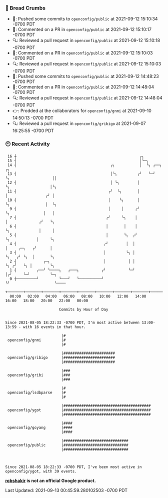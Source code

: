 ### 🍞 Bread Crumbs

 * 🚢: Pushed some commits to `openconfig/public` at 2021-09-12 15:10:34 -0700 PDT
 * 💬: Commented on a PR in  `openconfig/public` at 2021-09-12 15:10:17 -0700 PDT
 * 🔍: Reviewed a pull request in  `openconfig/public` at 2021-09-12 15:10:18 -0700 PDT
 * 💬: Commented on a PR in  `openconfig/public` at 2021-09-12 15:10:03 -0700 PDT
 * 🔍: Reviewed a pull request in  `openconfig/public` at 2021-09-12 15:10:03 -0700 PDT
 * 🚢: Pushed some commits to `openconfig/public` at 2021-09-12 14:48:23 -0700 PDT
 * 💬: Commented on a PR in  `openconfig/public` at 2021-09-12 14:48:04 -0700 PDT
 * 🔍: Reviewed a pull request in  `openconfig/public` at 2021-09-12 14:48:04 -0700 PDT
 * 👉: Prodded at the collaborators for `openconfig/gnmi` at 2021-09-10 14:50:13 -0700 PDT
 * 🔍: Reviewed a pull request in  `openconfig/gribigo` at 2021-09-07 16:25:55 -0700 PDT

### 🕘 Recent Activity
```
 16 ┼                                                       ╭╮
 15 ┤                                                       │╰─╮
 14 ┤                                          ╭╮           │  ╰╮ ╭──╮                    ╭╮
 13 ┤                                          │╰╮         ╭╯   ╰─╯  ╰╮                   ││
 12 ┤                                          │ ╰╮        │          ╰╮                  │╰╮
 11 ┤                                         ╭╯  ╰╮       │           │                 ╭╯ │
 10 ┤                                         │    ╰╮      │           ╰╮                │  ╰╮
  9 ┤                                         │     │     ╭╯            ╰╮               │   │
  7 ┤                                        ╭╯     ╰╮    │              │              ╭╯   ╰╮
  6 ┤                                        │       │    │              ╰╮             │     │
  5 ┤                                        │       ╰╮  ╭╯               ╰╮            │     ╰╮
  4 ┤                                       ╭╯        │  │                 │     ╭─╮   ╭╯      │
  3 ┤                                       │         ╰╮ │                 ╰╮   ╭╯ ╰╮  │       ╰╮
  2 ┤            ╭─╮                        │          │ │                  ╰╮ ╭╯   ╰╮ │        ╰╮
  1 ┤         ╭──╯ ╰────╮   ╭───╮          ╭╯          ╰─╯                   │╭╯     ╰─╯         ╰─╮
  0 ┼─────────╯         ╰───╯   ╰──────────╯                                 ╰╯                    ╰────
    +───────+───────+───────+───────+───────+───────+───────+───────+───────+───────+───────+───────+────
  00:00   02:00   04:00   06:00   08:00   10:00   12:00   14:00   16:00   18:00   20:00   22:00   00:00   

						Commits by Hour of Day


Since 2021-08-05 18:22:33 -0700 PDT, I'm most active between 13:00-13:59 - with 16 events in that hour.

```



```
                         |#
 openconfig/gnmi         |#
                         |#

                         |#######################
 openconfig/gribigo      |#######################
                         |#######################

                         |###
 openconfig/gribi        |###
                         |###

                         |#
 openconfig/lsdbparse    |#
                         |#

                         |#######################################
 openconfig/ygot         |#######################################
                         |#######################################

                         |####
 openconfig/goyang       |####
                         |####

                         |#############################
 openconfig/public       |#############################
                         |#############################



Since 2021-08-05 18:22:33 -0700 PDT, I've been most active in openconfig/ygot, with 39 events.

```
**[robshakir](mailto:robjs@google.com) is not an official Google product.**  


Last Updated: 2021-09-13 00:45:59.280102503 -0700 PDT
